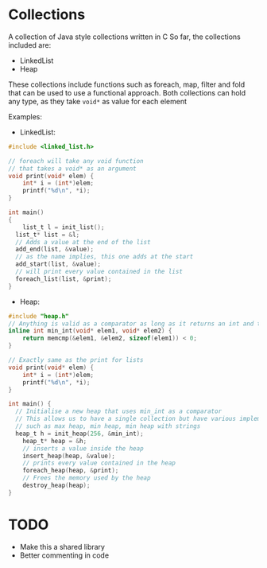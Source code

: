# Collections
A collection of Java style collections written in C
So far, the collections included are:
* LinkedList
* Heap

These collections include functions such as foreach, map, filter and fold
that can be used to use a functional approach.
Both collections can hold any type, as they take ```void*``` as value for each element

Examples:
* LinkedList:
```C
#include <linked_list.h>

// foreach will take any void function 
// that takes a void* as an argument
void print(void* elem) {
	int* i = (int*)elem;
	printf("%d\n", *i);
}

int main()
{
	list_t l = init_list();
  list_t* list = &l;
  // Adds a value at the end of the list
  add_end(list, &value);
  // as the name implies, this one adds at the start
  add_start(list, &value);
  // will print every value contained in the list
  foreach_list(list, &print);  
}
```

* Heap:
```C
#include "heap.h"
// Anything is valid as a comparator as long as it returns an int and takes 2 void*
inline int min_int(void* elem1, void* elem2) {
	return memcmp(&elem1, &elem2, sizeof(elem1)) < 0;
}

// Exactly same as the print for lists
void print(void* elem) {
	int* i = (int*)elem;
	printf("%d\n", *i);
}

int main() {
  // Initialise a new heap that uses min_int as a comparator
  // This allows us to have a single collection but have various implementations
  // such as max heap, min heap, min heap with strings
  heap_t h = init_heap(256, &min_int);
	heap_t* heap = &h;
	// inserts a value inside the heap
	insert_heap(heap, &value);
	// prints every value contained in the heap
	foreach_heap(heap, &print);
	// Frees the memory used by the heap
	destroy_heap(heap);
}
```
# TODO
* Make this a shared library
* Better commenting in code


